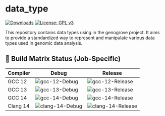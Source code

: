 # data_type

<!-- [![.github/workflows/ci.yml](https://github.com/genogrove/data_type/actions/workflows/ci.yml/badge.svg)](https://github.com/genogrove/data_type/actions/workflows/ci.yml) -->
[![Downloads](https://img.shields.io/github/downloads/genogrove/data_type/total.svg)](https://img.shields.io/github/downloads/genogrove/data_type/total.svg)
[![License: GPL v3](https://img.shields.io/badge/License-GPL%20v3-blue.svg)](http://www.gnu.org/licenses/gpl-3.0)

This repository contains data types using in the genogrove project. It aims to provide a standardized way to represent and manipulate various data types used in genomic data analysis.

## 🔧 Build Matrix Status (Job-Specific)

| Compiler     | Debug | Release |
|--------------|--------|---------|
| GCC 12       | ![gcc-12-Debug](https://img.shields.io/github/actions/workflow/status/genogrove/data_type/ci.yml?branch=main&label=gcc-12-Debug&style=flat&event=push) | ![gcc-12-Release](https://img.shields.io/github/actions/workflow/status/genogrove/data_type/ci.yml?branch=main&label=gcc-12-Release&style=flat&event=push) |
| GCC 13       | ![gcc-13-Debug](https://img.shields.io/github/actions/workflow/status/genogrove/data_type/ci.yml?branch=main&label=gcc-13-Debug&style=flat&event=push) | ![gcc-13-Release](https://img.shields.io/github/actions/workflow/status/genogrove/data_type/ci.yml?branch=main&label=gcc-13-Release&style=flat&event=push) |
| GCC 14       | ![gcc-14-Debug](https://img.shields.io/github/actions/workflow/status/genogrove/data_type/ci.yml?branch=main&label=gcc-14-Debug&style=flat&event=push) | ![gcc-14-Release](https://img.shields.io/github/actions/workflow/status/genogrove/data_type/ci.yml?branch=main&label=gcc-14-Release&style=flat&event=push) |
| Clang 14     | ![clang-14-Debug](https://img.shields.io/github/actions/workflow/status/genogrove/data_type/ci.yml?branch=main&label=clang-14-Debug&style=flat&event=push) | ![clang-14-Release](https://img.shields.io/github/actions/workflow/status/genogrove/data_type/ci.yml?branch=main&label=clang-14-Release&style=flat&event=push) |




